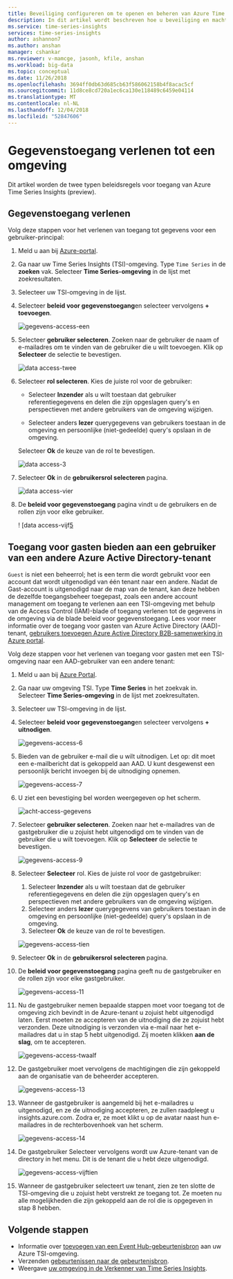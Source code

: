 ```yaml
---
title: Beveiliging configureren om te openen en beheren van Azure Time Series Insights | Microsoft Docs
description: In dit artikel wordt beschreven hoe u beveiliging en machtigingen configureren als toegang tot de beleidsregels en data access-beleid voor het beveiligen van Azure Time Series Insights.
ms.service: time-series-insights
services: time-series-insights
author: ashannon7
ms.author: anshan
manager: cshankar
ms.reviewer: v-mamcge, jasonh, kfile, anshan
ms.workload: big-data
ms.topic: conceptual
ms.date: 11/26/2018
ms.openlocfilehash: 3694ff0db63d685cb63f586062158b4f8acac5cf
ms.sourcegitcommit: 11d8ce8cd720a1ec6ca130e118489c6459e04114
ms.translationtype: MT
ms.contentlocale: nl-NL
ms.lasthandoff: 12/04/2018
ms.locfileid: "52847606"
---
```

# <a name="grant-data-access-to-an-environment"></a>Gegevenstoegang verlenen tot een omgeving

Dit artikel worden de twee typen beleidsregels voor toegang van Azure Time Series Insights (preview).

## <a name="grant-data-access"></a>Gegevenstoegang verlenen

Volg deze stappen voor het verlenen van toegang tot gegevens voor een gebruiker-principal:

1. Meld u aan bij [Azure-portal](https://portal.azure.com/).
1. Ga naar uw Time Series Insights (TSI)-omgeving. Type `Time Series` in de **zoeken** vak. Selecteer **Time Series-omgeving** in de lijst met zoekresultaten.
1. Selecteer uw TSI-omgeving in de lijst.
1. Selecteer **beleid voor gegevenstoegang**en selecteer vervolgens **+ toevoegen**.

    ![gegevens-access-een][1]

1. Selecteer **gebruiker selecteren**. Zoeken naar de gebruiker de naam of e-mailadres om te vinden van de gebruiker die u wilt toevoegen. Klik op **Selecteer** de selectie te bevestigen.

    ![data access-twee][2]

1. Selecteer **rol selecteren**. Kies de juiste rol voor de gebruiker:

    * Selecteer **Inzender** als u wilt toestaan dat gebruiker referentiegegevens en delen die zijn opgeslagen query's en perspectieven met andere gebruikers van de omgeving wijzigen.

    * Selecteer anders **lezer** querygegevens van gebruikers toestaan in de omgeving en persoonlijke (niet-gedeelde) query's opslaan in de omgeving.

    Selecteer **Ok** de keuze van de rol te bevestigen.

    ![data access-3][3]

1. Selecteer **Ok** in de **gebruikersrol selecteren** pagina.

    ![data access-vier][4]

1. De **beleid voor gegevenstoegang** pagina vindt u de gebruikers en de rollen zijn voor elke gebruiker.

    ! [data access-vijf[5]

## <a name="provide-guest-access-to-a-user-from-another-azure-active-directory-tenant"></a>Toegang voor gasten bieden aan een gebruiker van een andere Azure Active Directory-tenant

`Guest` is niet een beheerrol; het is een term die wordt gebruikt voor een account dat wordt uitgenodigd van één tenant naar een andere. Nadat de Gast-account is uitgenodigd naar de map van de tenant, kan deze hebben de dezelfde toegangsbeheer toegepast, zoals een andere account management om toegang te verlenen aan een TSI-omgeving met behulp van de Access Control (IAM)-blade of toegang verlenen tot de gegevens in de omgeving via de blade beleid voor gegevenstoegang. Lees voor meer informatie over de toegang voor gasten van Azure Active Directory (AAD)-tenant, [gebruikers toevoegen Azure Active Directory B2B-samenwerking in Azure portal](https://docs.microsoft.com/azure/active-directory/b2b/add-users-administrator).

Volg deze stappen voor het verlenen van toegang voor gasten met een TSI-omgeving naar een AAD-gebruiker van een andere tenant:

1. Meld u aan bij [Azure Portal](https://portal.azure.com/).
1. Ga naar uw omgeving TSI. Type **Time Series** in het zoekvak in. Selecteer **Time Series-omgeving** in de lijst met zoekresultaten.
1. Selecteer uw TSI-omgeving in de lijst.
1. Selecteer **beleid voor gegevenstoegang**en selecteer vervolgens **+ uitnodigen**.

    ![gegevens-access-6][6]

1. Bieden van de gebruiker e-mail die u wilt uitnodigen. Let op: dit moet een e-mailbericht dat is gekoppeld aan AAD. U kunt desgewenst een persoonlijk bericht invoegen bij de uitnodiging opnemen.

    ![gegevens-access-7][7]

1. U ziet een bevestiging bel worden weergegeven op het scherm.

    ![acht-access-gegevens][8]

1. Selecteer **gebruiker selecteren**. Zoeken naar het e-mailadres van de gastgebruiker die u zojuist hebt uitgenodigd om te vinden van de gebruiker die u wilt toevoegen. Klik op **Selecteer** de selectie te bevestigen.

    ![gegevens-access-9][9]

1. Selecteer **Selecteer** rol. Kies de juiste rol voor de gastgebruiker:

    1. Selecteer **Inzender** als u wilt toestaan dat de gebruiker referentiegegevens en delen die zijn opgeslagen query's en perspectieven met andere gebruikers van de omgeving wijzigen.
    1. Selecteer anders **lezer** querygegevens van gebruikers toestaan in de omgeving en persoonlijke (niet-gedeelde) query's opslaan in de omgeving.
    1. Selecteer **Ok** de keuze van de rol te bevestigen.

    ![gegevens-access-tien][10]

1. Selecteer **Ok** in de **gebruikersrol selecteren** pagina.

1. De **beleid voor gegevenstoegang** pagina geeft nu de gastgebruiker en de rollen zijn voor elke gastgebruiker.

    ![gegevens-access-11][11]

1. Nu de gastgebruiker nemen bepaalde stappen moet voor toegang tot de omgeving zich bevindt in de Azure-tenant u zojuist hebt uitgenodigd laten. Eerst moeten ze accepteren van de uitnodiging die ze zojuist hebt verzonden. Deze uitnodiging is verzonden via e-mail naar het e-mailadres dat u in stap 5 hebt uitgenodigd. Zij moeten klikken **aan de slag**, om te accepteren.

    ![gegevens-access-twaalf][12]

1. De gastgebruiker moet vervolgens de machtigingen die zijn gekoppeld aan de organisatie van de beheerder accepteren.

    ![gegevens-access-13][13]

1. Wanneer de gastgebruiker is aangemeld bij het e-mailadres u uitgenodigd, en ze de uitnodiging accepteren, ze zullen raadpleegt u insights.azure.com. Zodra er, ze moet klikt u op de avatar naast hun e-mailadres in de rechterbovenhoek van het scherm.

    ![gegevens-access-14][14]

1. De gastgebruiker Selecteer vervolgens wordt uw Azure-tenant van de directory in het menu. Dit is de tenant die u hebt deze uitgenodigd.

    ![gegevens-access-vijftien][15]

1. Wanneer de gastgebruiker selecteert uw tenant, zien ze ten slotte de TSI-omgeving die u zojuist hebt verstrekt ze toegang tot. Ze moeten nu alle mogelijkheden die zijn gekoppeld aan de rol die is opgegeven in stap 8 hebben.

## <a name="next-steps"></a>Volgende stappen

* Informatie over [toevoegen van een Event Hub-gebeurtenisbron](./time-series-insights-how-to-add-an-event-source-eventhub.md) aan uw Azure TSI-omgeving.
* Verzenden [gebeurtenissen naar de gebeurtenisbron](./time-series-insights-send-events.md).
* Weergave [uw omgeving in de Verkenner van Time Series Insights](./time-series-insights-update-explorer.md).

<!-- Images -->
[1]: media/data-access/data-access-one.png
[2]: media/data-access/data-access-two.png
[3]: media/data-access/data-access-three.png
[4]: media/data-access/data-access-four.png
[5]: media/data-access/data-access-five.png
[6]: media/data-access/data-access-six.png
[7]: media/data-access/data-access-seven.png
[8]: media/data-access/data-access-eight.png
[9]: media/data-access/data-access-nine.png
[10]: media/data-access/data-access-ten.png
[11]: media/data-access/data-access-eleven.png
[12]: media/data-access/data-access-twelve.png
[13]: media/data-access/data-access-thirteen.png
[14]: media/data-access/data-access-fourteen.png
[15]: media/data-access/data-access-fifteen.png